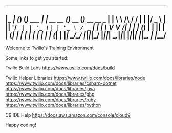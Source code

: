  _____          _ _ _         _____          _       _
|_   _|_      _(_) (_) ___   |_   _| __ __ _(_)_ __ (_)_ __   __ _
  | | \ \ /\ / / | | |/ _ \    | || '__/ _` | | '_ \| | '_ \ / _` |
  | |  \ V  V /| | | | (_) |   | || | | (_| | | | | | | | | | (_| |
  |_|   \_/\_/ |_|_|_|\___/    |_||_|  \__,_|_|_| |_|_|_| |_|\__, |
                                                             |___/
 ----------------------------------------------------------------- 

Welcome to Twilio's Training Environment

Some links to get you started: 

Twilio Build Labs
https://www.twilio.com/docs/build

Twilio Helper Libraries
https://www.twilio.com/docs/libraries/node
https://www.twilio.com/docs/libraries/csharp-dotnet
https://www.twilio.com/docs/libraries/java
https://www.twilio.com/docs/libraries/php
https://www.twilio.com/docs/libraries/ruby
https://www.twilio.com/docs/libraries/python

C9 IDE Help
https://docs.aws.amazon.com/console/cloud9

Happy coding!
